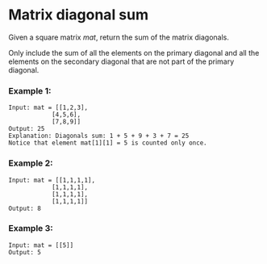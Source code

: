 # Matrix diagonal sum

Given a square matrix *mat*, return the sum of the matrix diagonals.

Only include the sum of all the elements on the primary diagonal and all the elements on the secondary diagonal that are not part of the primary diagonal.

### Example 1:
    Input: mat = [[1,2,3],
                [4,5,6],
                [7,8,9]]
    Output: 25
    Explanation: Diagonals sum: 1 + 5 + 9 + 3 + 7 = 25
    Notice that element mat[1][1] = 5 is counted only once.

### Example 2:
    Input: mat = [[1,1,1,1],
                [1,1,1,1],
                [1,1,1,1],
                [1,1,1,1]]
    Output: 8

### Example 3:
    Input: mat = [[5]]
    Output: 5